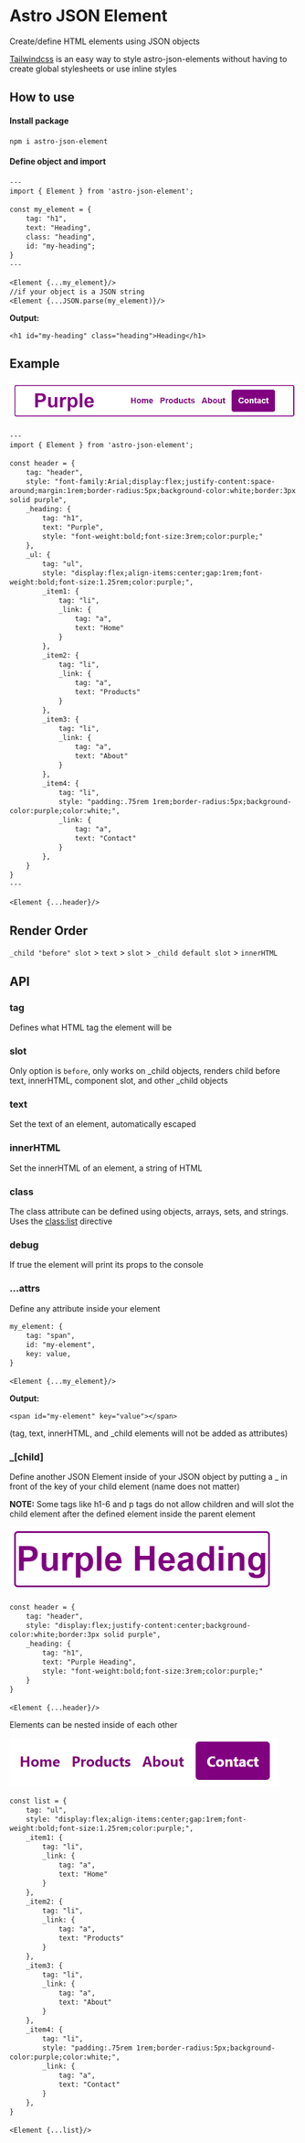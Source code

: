# Astro JSON Element

Create/define HTML elements using JSON objects

[Tailwindcss](https://tailwindcss.com) is an easy way to style astro-json-elements without having to create global stylesheets or use inline styles

## How to use

#### Install package
```
npm i astro-json-element
```

#### Define object and import

```
---
import { Element } from 'astro-json-element';

const my_element = {
    tag: "h1",
    text: "Heading",
    class: "heading",
    id: "my-heading";
}
---

<Element {...my_element}/>
//if your object is a JSON string
<Element {...JSON.parse(my_element)}/>
```

__Output:__

```
<h1 id="my-heading" class="heading">Heading</h1>
```


## Example

![Navbar](https://raw.githubusercontent.com/BryceRussell/astro-json-element/master/examples/navbar.PNG)

```
---
import { Element } from 'astro-json-element';

const header = {
    tag: "header",
    style: "font-family:Arial;display:flex;justify-content:space-around;margin:1rem;border-radius:5px;background-color:white;border:3px solid purple",
    _heading: {
        tag: "h1",
        text: "Purple",
        style: "font-weight:bold;font-size:3rem;color:purple;"
    },
    _ul: {
        tag: "ul",
        style: "display:flex;align-items:center;gap:1rem;font-weight:bold;font-size:1.25rem;color:purple;",
        _item1: {
            tag: "li",
            _link: {
                tag: "a",
                text: "Home"
            }
        },
        _item2: {
            tag: "li",
            _link: {
                tag: "a",
                text: "Products"
            }
        },
        _item3: {
            tag: "li",
            _link: {
                tag: "a",
                text: "About"
            }
        },
        _item4: {
            tag: "li",
            style: "padding:.75rem 1rem;border-radius:5px;background-color:purple;color:white;",
            _link: {
                tag: "a",
                text: "Contact"
            }
        },
    }
}
---

<Element {...header}/>
```

## Render Order

`_child "before" slot` > `text` > `slot` > `_child default slot` > `innerHTML`

## API

### tag

Defines what HTML tag the element will be

### slot

Only option is `before`, only works on _child objects, renders child before text, innerHTML, component slot, and other _child objects

### text

Set the text of an element, automatically escaped

### innerHTML

Set the innerHTML of an element, a string of HTML

### class

The class attribute can be defined using objects, arrays, sets, and strings. Uses the [class:list](https://docs.astro.build/en/reference/directives-reference/#classlist) directive


### debug

If true the element will print its props to the console

### ...attrs

Define any attribute inside your element

```
my_element: {
    tag: "span",
    id: "my-element",
    key: value,
}

<Element {...my_element}/>
```

__Output:__

```
<span id="my-element" key="value"></span>
```

(tag, text, innerHTML, and _child elements will not be added as attributes)

### _[child]

Define another JSON Element inside of your JSON object by putting a _ in front of the key of your child element (name does not matter)

__NOTE:__ Some tags like h1-6 and p tags do not allow children and will slot the child element after the defined element inside the parent element

![Header](https://raw.githubusercontent.com/BryceRussell/astro-json-element/master/examples/header.PNG)

```
const header = {
    tag: "header",
    style: "display:flex;justify-content:center;background-color:white;border:3px solid purple",
    _heading: {
        tag: "h1",
        text: "Purple Heading",
        style: "font-weight:bold;font-size:3rem;color:purple;"
    }
}

<Element {...header}/>
```

Elements can be nested inside of each other

![List](https://raw.githubusercontent.com/BryceRussell/astro-json-element/master/examples/list.PNG)

```
const list = {
    tag: "ul",
    style: "display:flex;align-items:center;gap:1rem;font-weight:bold;font-size:1.25rem;color:purple;",
    _item1: {
        tag: "li",
        _link: {
            tag: "a",
            text: "Home"
        }
    },
    _item2: {
        tag: "li",
        _link: {
            tag: "a",
            text: "Products"
        }
    },
    _item3: {
        tag: "li",
        _link: {
            tag: "a",
            text: "About"
        }
    },
    _item4: {
        tag: "li",
        style: "padding:.75rem 1rem;border-radius:5px;background-color:purple;color:white;",
        _link: {
            tag: "a",
            text: "Contact"
        }
    },
}

<Element {...list}/>
```
